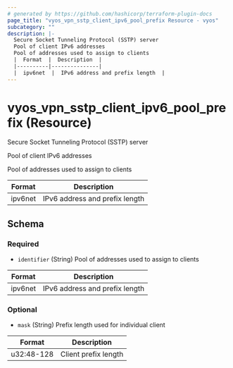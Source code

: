 ```yaml
---
# generated by https://github.com/hashicorp/terraform-plugin-docs
page_title: "vyos_vpn_sstp_client_ipv6_pool_prefix Resource - vyos"
subcategory: ""
description: |-
  Secure Socket Tunneling Protocol (SSTP) server
  Pool of client IPv6 addresses
  Pool of addresses used to assign to clients
  |  Format  |  Description  |
  |----------|---------------|
  |  ipv6net  |  IPv6 address and prefix length  |
---
```


# vyos_vpn_sstp_client_ipv6_pool_prefix (Resource)

Secure Socket Tunneling Protocol (SSTP) server

Pool of client IPv6 addresses

Pool of addresses used to assign to clients

|  Format  |  Description  |
|----------|---------------|
|  ipv6net  |  IPv6 address and prefix length  |



<!-- schema generated by tfplugindocs -->
## Schema

### Required

- `identifier` (String) Pool of addresses used to assign to clients

|  Format  |  Description  |
|----------|---------------|
|  ipv6net  |  IPv6 address and prefix length  |

### Optional

- `mask` (String) Prefix length used for individual client

|  Format  |  Description  |
|----------|---------------|
|  u32:48-128  |  Client prefix length  |
